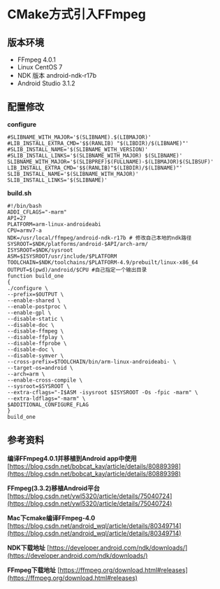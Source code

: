 # CMake方式引入FFmpeg

## 版本环境 
* FFmpeg 4.0.1
* Linux CentOS 7 
* NDK 版本 android-ndk-r17b
* Android Studio 3.1.2

## 配置修改
**configure**
```
#SLIBNAME_WITH_MAJOR='$(SLIBNAME).$(LIBMAJOR)'
#LIB_INSTALL_EXTRA_CMD='$$(RANLIB) "$(LIBDIR)/$(LIBNAME)"'
#SLIB_INSTALL_NAME='$(SLIBNAME_WITH_VERSION)'
#SLIB_INSTALL_LINKS='$(SLIBNAME_WITH_MAJOR) $(SLIBNAME)'
SLIBNAME_WITH_MAJOR='$(SLIBPREF)$(FULLNAME)-$(LIBMAJOR)$(SLIBSUF)'  
LIB_INSTALL_EXTRA_CMD='$$(RANLIB)"$(LIBDIR)/$(LIBNAME)"'  
SLIB_INSTALL_NAME='$(SLIBNAME_WITH_MAJOR)'  
SLIB_INSTALL_LINKS='$(SLIBNAME)'  

```
**build.sh**
```
#!/bin/bash
ADDI_CFLAGS="-marm"
API=27
PLATFORM=arm-linux-androideabi
CPU=armv7-a
NDK=/usr/local/ffmpeg/android-ndk-r17b # 修改自己本地的ndk路径
SYSROOT=$NDK/platforms/android-$API/arch-arm/
ISYSROOT=$NDK/sysroot
ASM=$ISYSROOT/usr/include/$PLATFORM
TOOLCHAIN=$NDK/toolchains/$PLATFORM-4.9/prebuilt/linux-x86_64
OUTPUT=$(pwd)/android/$CPU #自己指定一个输出目录
function build_one
{
./configure \
--prefix=$OUTPUT \
--enable-shared \
--enable-postproc \
--enable-gpl \
--disable-static \
--disable-doc \
--disable-ffmpeg \
--disable-ffplay \
--disable-ffprobe \
--disable-doc \
--disable-symver \
--cross-prefix=$TOOLCHAIN/bin/arm-linux-androideabi- \
--target-os=android \
--arch=arm \
--enable-cross-compile \
--sysroot=$SYSROOT \
--extra-cflags="-I$ASM -isysroot $ISYSROOT -Os -fpic -marm" \
--extra-ldflags="-marm" \
$ADDITIONAL_CONFIGURE_FLAG
}
build_one

```

## 参考资料
**编译FFmpeg4.0.1并移植到Android app中使用**
[https://blog.csdn.net/bobcat_kay/article/details/80889398](https://blog.csdn.net/bobcat_kay/article/details/80889398)

**FFmpeg(3.3.2)移植Android平台**
[https://blog.csdn.net/ywl5320/article/details/75040724](https://blog.csdn.net/ywl5320/article/details/75040724)

**Mac下cmake编译FFmpeg-4.0**
[https://blog.csdn.net/android_wql/article/details/80349714](https://blog.csdn.net/android_wql/article/details/80349714)

**NDK下载地址**
[https://developer.android.com/ndk/downloads/](https://developer.android.com/ndk/downloads/)

**FFmpeg下载地址**
[https://ffmpeg.org/download.html#releases](https://ffmpeg.org/download.html#releases)




